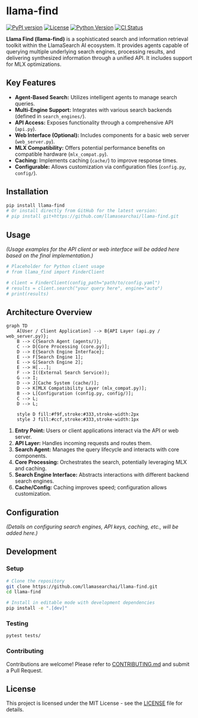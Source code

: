 # llama-find

[![PyPI version](https://img.shields.io/pypi/v/llama_find.svg)](https://pypi.org/project/llama_find/)
[![License](https://img.shields.io/github/license/llamasearchai/llama-find)](https://github.com/llamasearchai/llama-find/blob/main/LICENSE)
[![Python Version](https://img.shields.io/pypi/pyversions/llama_find.svg)](https://pypi.org/project/llama_find/)
[![CI Status](https://github.com/llamasearchai/llama-find/actions/workflows/llamasearchai_ci.yml/badge.svg)](https://github.com/llamasearchai/llama-find/actions/workflows/llamasearchai_ci.yml)

**Llama Find (llama-find)** is a sophisticated search and information retrieval toolkit within the LlamaSearch AI ecosystem. It provides agents capable of querying multiple underlying search engines, processing results, and delivering synthesized information through a unified API. It includes support for MLX optimizations.

## Key Features

- **Agent-Based Search:** Utilizes intelligent agents to manage search queries.
- **Multi-Engine Support:** Integrates with various search backends (defined in `search_engines/`).
- **API Access:** Exposes functionality through a comprehensive API (`api.py`).
- **Web Interface (Optional):** Includes components for a basic web server (`web_server.py`).
- **MLX Compatibility:** Offers potential performance benefits on compatible hardware (`mlx_compat.py`).
- **Caching:** Implements caching (`cache/`) to improve response times.
- **Configurable:** Allows customization via configuration files (`config.py`, `config/`).

## Installation

```bash
pip install llama-find
# Or install directly from GitHub for the latest version:
# pip install git+https://github.com/llamasearchai/llama-find.git
```

## Usage

*(Usage examples for the API client or web interface will be added here based on the final implementation.)*

```python
# Placeholder for Python client usage
# from llama_find import FinderClient

# client = FinderClient(config_path="path/to/config.yaml")
# results = client.search("your query here", engine="auto")
# print(results)
```

## Architecture Overview

```mermaid
graph TD
    A[User / Client Application] --> B{API Layer (api.py / web_server.py)};
    B --> C{Search Agent (agents/)};
    C --> D[Core Processing (core.py)];
    D --> E{Search Engine Interface};
    E --> F[Search Engine 1];
    E --> G[Search Engine 2];
    E --> H[...];
    F --> I((External Search Service));
    G --> I;
    D --> J[Cache System (cache/)];
    D --> K[MLX Compatibility Layer (mlx_compat.py)];
    B --> L[Configuration (config.py, config/)];
    C --> L;
    D --> L;

    style D fill:#f9f,stroke:#333,stroke-width:2px
    style J fill:#ccf,stroke:#333,stroke-width:1px
```

1.  **Entry Point:** Users or client applications interact via the API or web server.
2.  **API Layer:** Handles incoming requests and routes them.
3.  **Search Agent:** Manages the query lifecycle and interacts with core components.
4.  **Core Processing:** Orchestrates the search, potentially leveraging MLX and caching.
5.  **Search Engine Interface:** Abstracts interactions with different backend search engines.
6.  **Cache/Config:** Caching improves speed; configuration allows customization.

## Configuration

*(Details on configuring search engines, API keys, caching, etc., will be added here.)*

## Development

### Setup

```bash
# Clone the repository
git clone https://github.com/llamasearchai/llama-find.git
cd llama-find

# Install in editable mode with development dependencies
pip install -e ".[dev]"
```

### Testing

```bash
pytest tests/
```

### Contributing

Contributions are welcome! Please refer to [CONTRIBUTING.md](CONTRIBUTING.md) and submit a Pull Request.

## License

This project is licensed under the MIT License - see the [LICENSE](LICENSE) file for details.

